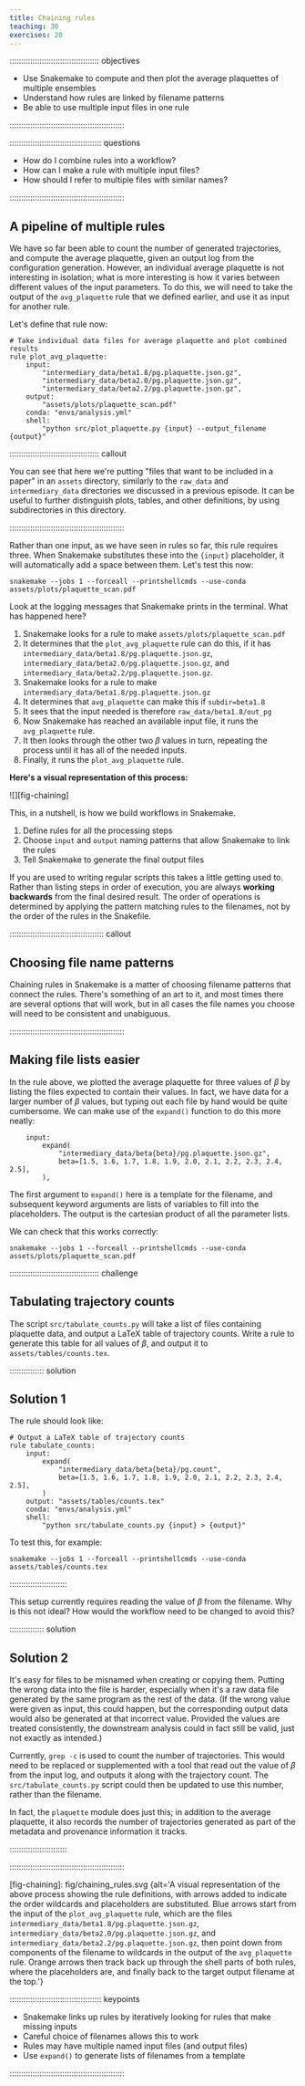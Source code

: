 ```yaml
---
title: Chaining rules
teaching: 30
exercises: 20
---
```


::::::::::::::::::::::::::::::::::::::: objectives

- Use Snakemake to compute and then plot the average plaquettes of multiple ensembles
- Understand how rules are linked by filename patterns
- Be able to use multiple input files in one rule

::::::::::::::::::::::::::::::::::::::::::::::::::

:::::::::::::::::::::::::::::::::::::::: questions

- How do I combine rules into a workflow?
- How can I make a rule with multiple input files?
- How should I refer to multiple files with similar names?

::::::::::::::::::::::::::::::::::::::::::::::::::

## A pipeline of multiple rules

We have so far been able to count the number of generated trajectories,
and compute the average plaquette,
given an output log from the configuration generation.
However,
an individual average plaquette is not interesting in isolation;
what is more interesting is
how it varies between different values of the input parameters.
To do this,
we will need to take the output of the `avg_plaquette` rule
that we defined earlier,
and use it as input for another rule.

Let's define that rule now:

```snakemake
# Take individual data files for average plaquette and plot combined results
rule plot_avg_plaquette:
    input:
        "intermediary_data/beta1.8/pg.plaquette.json.gz",
        "intermediary_data/beta2.0/pg.plaquette.json.gz",
        "intermediary_data/beta2.2/pg.plaquette.json.gz",
    output:
        "assets/plots/plaquette_scan.pdf"
    conda: "envs/analysis.yml"
    shell:
        "python src/plot_plaquette.py {input} --output_filename {output}"
```

:::::::::::::::::::::::::::::::::::::::  callout

You can see that here we're putting
"files that want to be included in a paper"
in an `assets` directory,
similarly to the `raw_data` and `intermediary_data` directories
we discussed in a previous episode.
It can be useful to further distinguish
plots,
tables,
and other definitions,
by using subdirectories in this directory.

::::::::::::::::::::::::::::::::::::::::::::::::::

Rather than one input,
as we have seen in rules so far,
this rule requires three.
When Snakemake substitutes these into the `{input}` placeholder,
it will automatically add a space between them.
Let's test this now:

```shellsession
snakemake --jobs 1 --forceall --printshellcmds --use-conda assets/plots/plaquette_scan.pdf
```

Look at the logging messages that Snakemake prints in the terminal. What has happened here?

1. Snakemake looks for a rule to make `assets/plots/plaquette_scan.pdf`
2. It determines that the `plot_avg_plaquette` rule can do this,
   if it has `intermediary_data/beta1.8/pg.plaquette.json.gz`,
   `intermediary_data/beta2.0/pg.plaquette.json.gz`,
   and `intermediary_data/beta2.2/pg.plaquette.json.gz`.
3. Snakemake looks for a rule to make `intermediary_data/beta1.8/pg.plaquette.json.gz`
4. It determines that `avg_plaquette` can make this if `subdir=beta1.8`
5. It sees that the input needed is therefore `raw_data/beta1.8/out_pg`
6. Now Snakemake has reached an available input file,
   it runs the `avg_plaquette` rule.
7. It then looks through the other two $\beta$ values in turn,
   repeating the process until it has all of the needed inputs.
8. Finally, it runs the `plot_avg_plaquette` rule.

**Here's a visual representation of this process:**

![][fig-chaining]

This,
in a nutshell,
is how we build workflows in Snakemake.

1. Define rules for all the processing steps
2. Choose `input` and `output` naming patterns that allow Snakemake to link the rules
3. Tell Snakemake to generate the final output files

If you are used to writing regular scripts this takes a little getting used to.
Rather than listing steps in order of execution,
you are always **working backwards** from the final desired result.
The order of operations is determined by 
applying the pattern matching rules to the filenames,
not by the order of the rules in the Snakefile.

:::::::::::::::::::::::::::::::::::::::::  callout

## Choosing file name patterns

Chaining rules in Snakemake is a matter of choosing filename patterns that connect the rules.
There's something of an art to it, and most times there are several options that will work, but
in all cases the file names you choose will need to be consistent and unabiguous.

::::::::::::::::::::::::::::::::::::::::::::::::::

## Making file lists easier

In the rule above,
we plotted the average plaquette for three values of $\beta$
by listing the files expected to contain their values.
In fact,
we have data for a larger number of $\beta$ values,
but typing out each file by hand would be quite cumbersome.
We can make use of the `expand()` function to do this more neatly:

```snakemake
    input:
        expand(
            "intermediary_data/beta{beta}/pg.plaquette.json.gz",
            beta=[1.5, 1.6, 1.7, 1.8, 1.9, 2.0, 2.1, 2.2, 2.3, 2.4, 2.5],
        ),
```

The first argument to `expand()` here is a template for the filename,
and subsequent keyword arguments are
lists of variables to fill into the placeholders.
The output is the cartesian product of all the parameter lists.

We can check that this works correctly:

```shellsession
snakemake --jobs 1 --forceall --printshellcmds --use-conda assets/plots/plaquette_scan.pdf
```


:::::::::::::::::::::::::::::::::::::::  challenge

## Tabulating trajectory counts

The script `src/tabulate_counts.py` will take a list of files containing plaquette data,
and output a LaTeX table of trajectory counts.
Write a rule to generate this table for all values of $\beta$,
and output it to `assets/tables/counts.tex`.

:::::::::::::::  solution

## Solution 1

The rule should look like:

```snakemake
# Output a LaTeX table of trajectory counts
rule tabulate_counts:
    input:
        expand(
            "intermediary_data/beta{beta}/pg.count",
            beta=[1.5, 1.6, 1.7, 1.8, 1.9, 2.0, 2.1, 2.2, 2.3, 2.4, 2.5],
        )
    output: "assets/tables/counts.tex"
    conda: "envs/analysis.yml"
    shell:
        "python src/tabulate_counts.py {input} > {output}"
```

To test this,
for example:

```shellsession
snakemake --jobs 1 --forceall --printshellcmds --use-conda assets/tables/counts.tex
```

:::::::::::::::::::::::::

This setup currently requires reading the value of $\beta$ from the filename.
Why is this not ideal?
How would the workflow need to be changed to avoid this?

:::::::::::::::  solution

## Solution 2

It's easy for files to be misnamed when creating or copying them.
Putting the wrong data into the file is harder,
especially when it's
a raw data file generated by the same program as the rest of the data.
(If the wrong value were given as input,
this could happen,
but the corresponding output data would also be generated at that incorrect value.
Provided the values are treated consistently,
the downstream analysis could in fact still be valid,
just not exactly as intended.)

Currently,
`grep -c` is used to count the number of trajectories.
This would need to be replaced or supplemented
with a tool that read out the value of $\beta$ from the input log,
and outputs it along with the trajectory count.
The `src/tabulate_counts.py` script could then be updated to use this number,
rather than the filename.

In fact,
the `plaquette` module does just this;
in addition to the average plaquette,
it also records the number of trajectories generated
as part of the metadata and provenance information it tracks.

:::::::::::::::::::::::::


::::::::::::::::::::::::::::::::::::::::::::::::::


[fig-chaining]: fig/chaining_rules.svg {alt='A visual representation of the above process
showing the rule definitions,
with arrows added to indicate the order wildcards and placeholders are substituted.
Blue arrows start from the input of the `plot_avg_plaquette` rule,
which are the files
`intermediary_data/beta1.8/pg.plaquette.json.gz`,
`intermediary_data/beta2.0/pg.plaquette.json.gz`,
and `intermediary_data/beta2.2/pg.plaquette.json.gz`,
then point down from components of the filename to wildcards
in the output of the `avg_plaquette` rule.
Orange arrows then track back up through the shell parts of both rules, where the placeholders are,
and finally back to the target output filename at the top.'}


:::::::::::::::::::::::::::::::::::::::: keypoints

- Snakemake links up rules by iteratively looking for rules that make missing inputs
- Careful choice of filenames allows this to work
- Rules may have multiple named input files (and output files)
- Use `expand()` to generate lists of filenames from a template

::::::::::::::::::::::::::::::::::::::::::::::::::
